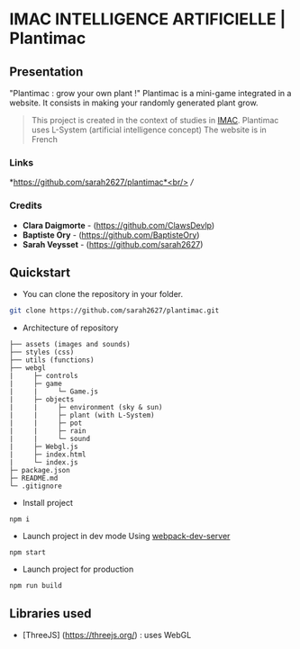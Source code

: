 # IMAC INTELLIGENCE ARTIFICIELLE | Plantimac

## Presentation

"Plantimac : grow your own plant !"
Plantimac is a mini-game integrated in a website. It consists in making your randomly generated plant grow.

>This project is created in the context of studies in [IMAC](https://www.ingenieur-imac.fr/).
>Plantimac uses L-System (artificial intelligence concept)
>The website is in French

###  Links
*https://github.com/sarah2627/plantimac*<br/>
*/*

###  Credits
* **Clara Daigmorte** - (https://github.com/ClawsDevlp)
* **Baptiste Ory** - (https://github.com/BaptisteOry)
* **Sarah Veysset** - (https://github.com/sarah2627)

## Quickstart

- You can clone the repository in your folder.

```bash
git clone https://github.com/sarah2627/plantimac.git
```

- Architecture of repository
````
├── assets (images and sounds)
├── styles (css)
├── utils (functions)
├── webgl
|     ├─ controls
|     ├─ game
|     |     └─ Game.js 
|     ├─ objects
|     |     ├─ environment (sky & sun)
|     |     ├─ plant (with L-System)
|     |     ├─ pot
|     |     ├─ rain
|     |     └─ sound
|     ├─ Webgl.js
|     ├─ index.html
|     └─ index.js
├─ package.json
├─ README.md
└─ .gitignore
````

- Install project
```console
npm i
```
- Launch project in dev mode
Using [webpack-dev-server](https://github.com/webpack/webpack-dev-server)
```console
npm start
```
- Launch project for production
```console
npm run build
```

## Libraries used
* [ThreeJS] (https://threejs.org/) : uses WebGL